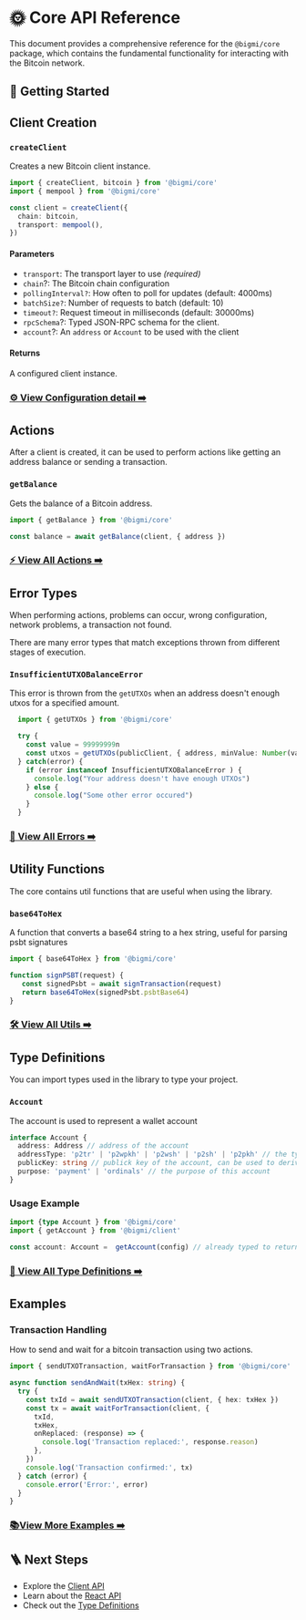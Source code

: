 # 🌞 Core API Reference

This document provides a comprehensive reference for the `@bigmi/core` package, which contains the fundamental functionality for interacting with the Bitcoin network.

## 🚀 Getting Started

## Client Creation

### `createClient`

Creates a new Bitcoin client instance.

```typescript
import { createClient, bitcoin } from '@bigmi/core'
import { mempool } from '@bigmi/core'

const client = createClient({
  chain: bitcoin,
  transport: mempool(),
})
```

#### Parameters

- `transport`: The transport layer to use _(required)_
- `chain`?: The Bitcoin chain configuration
- `pollingInterval?`: How often to poll for updates (default: 4000ms)
- `batchSize?`: Number of requests to batch (default: 10)
- `timeout?`: Request timeout in milliseconds (default: 30000ms)
- `rpcSchema`?: Typed JSON-RPC schema for the client.
- `account`?: An `address` or `Account` to be used with the client

#### Returns

A configured client instance.

### [⚙️ View Configuration detail ➡️](./config.md)

## Actions

After a client is created, it can be used to perform actions like getting an address balance or sending a transaction.

### `getBalance`

Gets the balance of a Bitcoin address.

```typescript
import { getBalance } from '@bigmi/core'

const balance = await getBalance(client, { address })
```

### [⚡️ View All Actions ➡️](./actions.md)

## Error Types

When performing actions, problems can occur, wrong configuration, network problems, a transaction not found.

There are many error types that match exceptions thrown from different stages of execution.

### `InsufficientUTXOBalanceError`

This error is thrown from the `getUTXOs` when an address doesn't enough utxos for a specified amount.

```typescript
  import { getUTXOs } from '@bigmi/core'

  try {
    const value = 99999999n
    const utxos = getUTXOs(publicClient, { address, minValue: Number(value)})
  } catch(error) {
    if (error instanceof InsufficientUTXOBalanceError ) {
      console.log("Your address doesn't have enough UTXOs")
    } else {
      console.log("Some other error occured")
    }
  } 

```

### [🐞 View All Errors ➡️](./errors.md)

## Utility Functions

The core contains util functions that are useful when using the library.

### `base64ToHex`

 A function that converts a base64 string to a hex string, useful for
 parsing psbt signatures

 ```typescript
 import { base64ToHex } from '@bigmi/core'

 function signPSBT(request) {
    const signedPsbt = await signTransaction(request)
    return base64ToHex(signedPsbt.psbtBase64)
 }
 ```

### [🛠️ View All Utils ➡️](./utils.md)

## Type Definitions

You can import types used in the library to type your project.

### `Account`

The account is used to represent a wallet account

```typescript
interface Account {
  address: Address // address of the account
  addressType: 'p2tr' | 'p2wpkh' | 'p2wsh' | 'p2sh' | 'p2pkh' // the type of address of the current account
  publicKey: string // publick key of the account, can be used to derive various address
  purpose: 'payment' | 'ordinals' // the purpose of this account
}

```

### Usage Example

```typescript
import {type Account } from '@bigmi/core'
import { getAccount } from '@bigmi/client'

const account: Account =  getAccount(config) // already typed to return an Account type

```

### [📜 View All Type Definitions ➡️](./types.md)

## Examples

### Transaction Handling

How to send and wait for a bitcoin transaction using two actions.

```typescript
import { sendUTXOTransaction, waitForTransaction } from '@bigmi/core'

async function sendAndWait(txHex: string) {
  try {
    const txId = await sendUTXOTransaction(client, { hex: txHex })
    const tx = await waitForTransaction(client, {
      txId,
      txHex,
      onReplaced: (response) => {
        console.log('Transaction replaced:', response.reason)
      },
    })
    console.log('Transaction confirmed:', tx)
  } catch (error) {
    console.error('Error:', error)
  }
}
```

### [📚View More Examples ➡️](./examples.md)

## 🪜 Next Steps

- Explore the [Client API](../client.md)
- Learn about the [React API](../react.md)
- Check out the [Type Definitions](../types.md)
